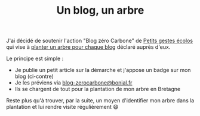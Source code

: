 ﻿---
layout: post
title: "Un blog, un arbre"
comments: true
published: true
taxonomies: 
  tags: []
---

J'ai décidé de soutenir l'action "Blog zéro Carbone" de [Petits gestes écolos](http://www.bonial.fr/) qui vise
à [planter un arbre pour chaque blog](http://www.bonial.fr/environnement/blog-neutre-en-carbone/un-blog-un-arbre-principe/)
déclaré auprès d'eux.

Le principe est simple :

- Je publie un petit article sur la démarche et j'appose un badge sur mon blog (ci-contre)
- Je les préviens via blog-zerocarbone@bonial.fr
- Ils se chargent de tout pour la plantation de mon arbre en Bretagne

Reste plus qu'à trouver, par la suite, un moyen d'identifier mon arbre dans la plantation et lui rendre visite régulièrement 😄
